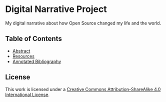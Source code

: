 # Digital Narrative Project

My digital narrative about how Open Source changed my life and the world.

## Table of Contents

* [Abstract](https://alienkevin.github.io/DigitalNarrative/Abstract.html)
* [Resources](https://alienkevin.github.io/DigitalNarrative/Resources.html)
* [Annotated Bibliography](https://alienkevin.github.io/DigitalNarrative/Annotated%20Bibliography.html)

## License

This work is licensed under a [Creative Commons Attribution-ShareAlike 4.0 International License](https://creativecommons.org/licenses/by-sa/4.0/).
